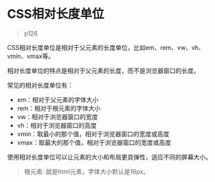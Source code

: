 # CSS相对长度单位
>p126

CSS相对长度单位是相对于父元素的长度单位，比如em、rem、vw、vh、vmin、vmax等。

相对长度单位的特点是相对于父元素的长度，而不是浏览器窗口的长度。

常见的相对长度单位有：

- em：相对于父元素的字体大小
- rem：相对于根元素的字体大小
- vw：相对于浏览器窗口的宽度
- vh：相对于浏览器窗口的高度
- vmin：取最小的那个值，相对于浏览器窗口的宽度或高度
- vmax：取最大的那个值，相对于浏览器窗口的宽度或高度

使用相对长度单位可以让元素的大小和布局更具弹性，适应不同的屏幕大小。

>根元素: 就是html元素，字体大小默认是16px。